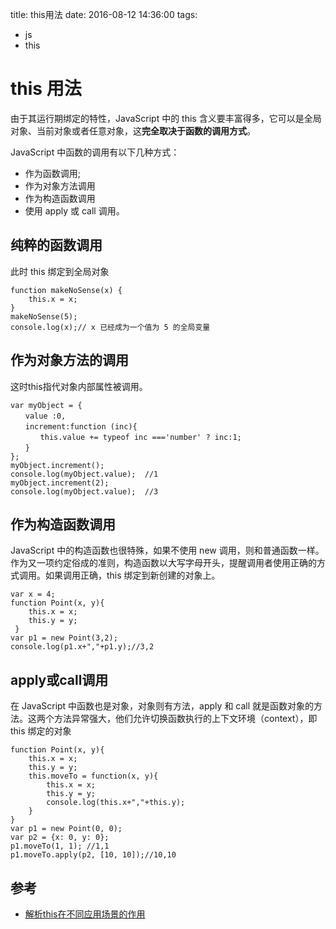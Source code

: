 title: this用法
date: 2016-08-12 14:36:00
tags:
- js
- this


# this 用法

由于其运行期绑定的特性，JavaScript 中的 this 含义要丰富得多，它可以是全局对象、当前对象或者任意对象，这**完全取决于函数的调用方式**。

JavaScript 中函数的调用有以下几种方式：

* 作为函数调用;
* 作为对象方法调用
* 作为构造函数调用
* 使用 apply 或 call 调用。

## 纯粹的函数调用

此时 this 绑定到全局对象

	function makeNoSense(x) { 
	    this.x = x; 
	} 
	makeNoSense(5); 
	console.log(x);// x 已经成为一个值为 5 的全局变量
	
## 作为对象方法的调用

这时this指代对象内部属性被调用。
	
	var myObject = {
	　　value :0,
	　　increment:function (inc){
	　　　　this.value += typeof inc ==='number' ? inc:1;
	　　}
	};
	myObject.increment();
	console.log(myObject.value);  //1
	myObject.increment(2);
	console.log(myObject.value);  //3	
	
## 作为构造函数调用

JavaScript 中的构造函数也很特殊，如果不使用 new 调用，则和普通函数一样。作为又一项约定俗成的准则，构造函数以大写字母开头，提醒调用者使用正确的方式调用。如果调用正确，this 绑定到新创建的对象上。

	var x = 4;
	function Point(x, y){ 
	    this.x = x; 
	    this.y = y; 
	 }
	var p1 = new Point(3,2);
	console.log(p1.x+","+p1.y);//3,2	
## apply或call调用

在 JavaScript 中函数也是对象，对象则有方法，apply 和 call 就是函数对象的方法。这两个方法异常强大，他们允许切换函数执行的上下文环境（context），即 this 绑定的对象

	function Point(x, y){ 
	    this.x = x; 
	    this.y = y; 
	    this.moveTo = function(x, y){ 
	        this.x = x; 
	        this.y = y; 
	        console.log(this.x+","+this.y);
	    } 
	} 
	var p1 = new Point(0, 0); 
	var p2 = {x: 0, y: 0}; 
	p1.moveTo(1, 1); //1,1
	p1.moveTo.apply(p2, [10, 10]);//10,10
	

## 参考

* [解析this在不同应用场景的作用](http://www.cnblogs.com/wdlhao/p/5764456.html)